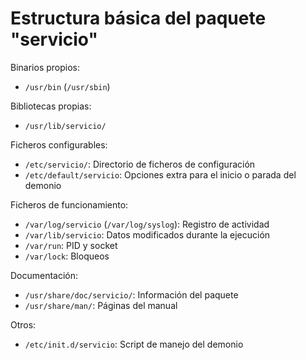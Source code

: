 # Estructura básica del paquete "servicio"

Binarios propios:

* `/usr/bin` (`/usr/sbin`)

Bibliotecas propias:

* `/usr/lib/servicio/`

Ficheros configurables:

* `/etc/servicio/`: Directorio de ficheros de configuración
* `/etc/default/servicio`: Opciones extra para el inicio o parada del demonio

Ficheros de funcionamiento:

* `/var/log/servicio` (`/var/log/syslog`): Registro de actividad
* `/var/lib/servicio`: Datos modificados durante la ejecución
* `/var/run`: PID y socket
* `/var/lock`: Bloqueos


Documentación:

* `/usr/share/doc/servicio/`: Información del paquete
* `/usr/share/man/`: Páginas del manual

Otros:

* `/etc/init.d/servicio`: Script de manejo del demonio